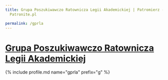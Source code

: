 ```yaml
---
title: Grupa Poszukiwawczo Ratownicza Legii Akademickiej | Patromierz - statystyki
  Patronite.pl

permalink: /gprla
---
```


# [Grupa Poszukiwawczo Ratownicza Legii Akademickiej](https://patronite.pl/gprla)

{% include profile.md name="gprla" prefix="g" %}
